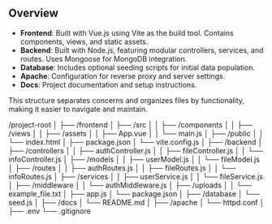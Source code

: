 ## Overview

- **Frontend**: Built with Vue.js using Vite as the build tool. Contains components, views, and static assets.
- **Backend**: Built with Node.js, featuring modular controllers, services, and routes. Uses Mongoose for MongoDB integration.
- **Database**: Includes optional seeding scripts for initial data population.
- **Apache**: Configuration for reverse proxy and server settings.
- **Docs**: Project documentation and setup instructions.

This structure separates concerns and organizes files by functionality, making it easier to navigate and maintain.

/project-root
│
├── /frontend
│   ├── /src
│   │   ├── /components
│   │   ├── /views
│   │   ├── /assets
│   │   ├── App.vue
│   │   └── main.js
│   ├── /public
│   │   └── index.html
│   ├── package.json
│   └── vite.config.js
│
├── /backend
│   ├── /controllers
│   │   ├── authController.js
│   │   ├── fileController.js
│   │   └── infoController.js
│   ├── /models
│   │   ├── userModel.js
│   │   └── fileModel.js
│   ├── /routes
│   │   ├── authRoutes.js
│   │   ├── fileRoutes.js
│   │   └── infoRoutes.js
│   ├── /services
│   │   ├── userService.js
│   │   └── fileService.js
│   ├── /middleware
│   │   └── authMiddleware.js
│   ├── /uploads
│   │   └── example_file.txt
│   ├── app.js
│   └── package.json
│
├── /database
│   └── seed.js
│
├── /docs
│   └── README.md
│
├── /apache
│   └── httpd.conf
│
├── .env
└── .gitignore
